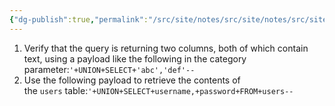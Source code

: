 ```yaml
---
{"dg-publish":true,"permalink":"/src/site/notes/src/site/notes/src/site/notes/src/site/notes/main/cs/ps-wsa-labs/sq-li/retrieving-data-from-other-tables/"}
---
```







1. Verify that the query is returning two columns, both of which contain text, using a payload like the following in the category parameter:`'+UNION+SELECT+'abc','def'--`
2. Use the following payload to retrieve the contents of the `users` table:`'+UNION+SELECT+username,+password+FROM+users--`